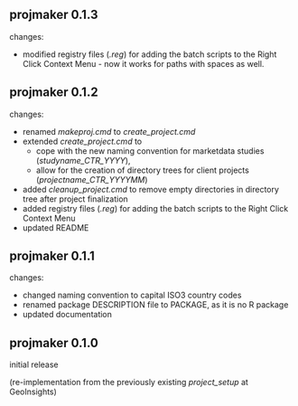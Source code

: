 ## projmaker 0.1.3

changes: 
  - modified registry files (*.reg*) for adding the batch scripts to the
    Right Click Context Menu - now it works for paths with spaces as well.

## projmaker 0.1.2

changes: 
  - renamed *makeproj.cmd* to *create_project.cmd*
  - extended *create_project.cmd* to
    + cope with the new naming convention for marketdata studies (*studyname_CTR_YYYY*), 
    + allow for the creation of directory trees for client projects (*projectname_CTR_YYYYMM*)
  - added *cleanup_project.cmd* to remove empty directories in directory tree
    after project finalization
  - added registry files (*.reg*) for adding the batch scripts to the
    Right Click Context Menu
  - updated README

## projmaker 0.1.1

changes: 
  - changed naming convention to capital ISO3 country codes
  - renamed package DESCRIPTION file to PACKAGE, as it is no R package
  - updated documentation


## projmaker 0.1.0

initial release

(re-implementation from the previously existing *project_setup* at GeoInsights)


